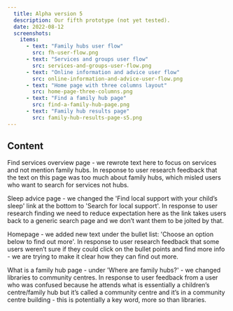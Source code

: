 ```yaml
---
  title: Alpha version 5
  description: Our fifth prototype (not yet tested).
  date: 2022-08-12
  screenshots:
    items:
      - text: "Family hubs user flow"
        src: fh-user-flow.png
      - text: "Services and groups user flow"
        src: services-and-groups-user-flow.png
      - text: "Online information and advice user flow"
        src: online-information-and-advice-user-flow.png
      - text: "Home page with three columns layout"
        src: home-page-three-columns.png
      - text: "Find a family hub page"
        src: find-a-family-hub-page.png
      - text: "Family hub results page"
        src: family-hub-results-page-s5.png
---
```


## Content

Find services overview page - we rewrote text here to focus on services and not mention family hubs. In response to user research feedback that the text on this page was too much about family hubs, which misled users who want to search for services not hubs.

Sleep advice page - we changed the 'Find local support with your child’s sleep' link at the bottom to 'Search for local support'. In response to user research finding we need to reduce expectation here as the link takes users back to a generic search page and we don’t want them to be jolted by that.

Homepage - we added new text under the bullet list: 'Choose an option below to find out more'. In response to user research feedback that some users weren’t sure if they could click on the bullet points and find more info - we are trying to make it clear how they can find out more.

What is a family hub page - under 'Where are family hubs?'  - we changed libraries to community centres. In response to user feedback from a user who was confused because he attends what is essentially a children’s centre/family hub but it’s called a community centre and it’s in a community centre building - this is potentially a key word, more so than libraries.

